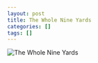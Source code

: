 ```yaml
---
layout: post
title: The Whole Nine Yards
categories: []
tags: []
---
```

![The Whole Nine Yards](https://m.media-amazon.com/images/M/MV5BMjA4Nzk4NzU4MF5BMl5BanBnXkFtZTYwNzU0MDc3._V1.jpg)
